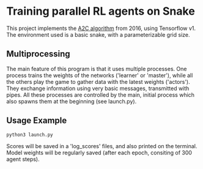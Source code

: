 # Training parallel RL agents on Snake

This project implements the [A2C algorithm](https://arxiv.org/abs/1602.01783) from 2016, using Tensorflow v1. The environment used is a basic snake, with a parameterizable grid size.

## Multiprocessing

The main feature of this program is that it uses multiple processes. One process trains the weights of the networks ('learner' or 'master'), while all the others play the game to gather data with the latest weights ('actors'). They exchange information using very basic messages, transmitted with pipes. All these processes are controlled by the main, initial process which also spawns them at the beginning (see launch.py).

## Usage Example

`python3 launch.py`

Scores will be saved in a 'log_scores' files, and also printed on the terminal. Model weights will be regularly saved (after each epoch, consiting of 300 agent steps).